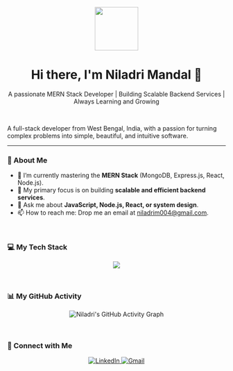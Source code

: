 <p align="center">
  <img src="https://media.giphy.com/media/v1.Y2lkPTc5MGI3NjExejV1aGxyM2lmdWp0eXZ2c256aG55dWF3bWd6MXNldTNrb3Y1cmYwaSZlcD12MV9pbnRlcm5hbF9naWZfYnlfaWQmY3Q9Zw/RbDKaczqWovIugyJmW/giphy.gif" width="100px" />
</p>

<h1 align="center">
  Hi there, I'm Niladri Mandal 👋
</h1>
<p align="center">
  A passionate MERN Stack Developer | Building Scalable Backend Services | Always Learning and Growing
</p>

<br>

A full-stack developer from West Bengal, India, with a passion for turning complex problems into simple, beautiful, and intuitive software.

---

### 🚀 About Me

- 🌱 I’m currently mastering the **MERN Stack** (MongoDB, Express.js, React, Node.js).
- 🔭 My primary focus is on building **scalable and efficient backend services**.
- 💬 Ask me about **JavaScript, Node.js, React, or system design**.
- 📫 How to reach me: Drop me an email at [niladrim004@gmail.com](mailto:niladrim004@gmail.com).

<br>

### 💻 My Tech Stack

<p align="center">
  <a href="https://skillicons.dev">
    <img src="https://skillicons.dev/icons?i=html,css,tailwindcss,js,react,nodejs,express,mongodb,postgresql,c,cpp,git,vscode,vim&perline=7" />
  </a>
</p>

<br>

### 📊 My GitHub Activity

<p align="center">
  <img src="https://github.com/Niladrim14/Niladrim14/blob/main/profile-3d.png" alt="Niladri's GitHub Activity Graph"/>
</p>

<br>

### 🔗 Connect with Me

<p align="center">
  <a href="https://www.linkedin.com/in/niladri-mandal-71856a367/">
    <img src="https://img.shields.io/badge/LinkedIn-0A66C2?style=for-the-badge&logo=linkedin&logoColor=white" alt="LinkedIn">
  </a>
  <a href="mailto:niladrim004@gmail.com">
    <img src="https://img.shields.io/badge/Gmail-D14836?style=for-the-badge&logo=gmail&logoColor=white" alt="Gmail">
  </a>
</p>
